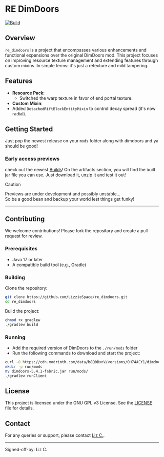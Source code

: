 # RE DimDoors

[![Build](https://github.com/LizzieSpace/RE_DimDoors/actions/workflows/build.yml/badge.svg)](https://github.com/LizzieSpace/RE_DimDoors/actions/workflows/build.yml)
## Overview

`re_dimdoors` is a project that encompasses various enhancements and functional expansions over the original DimDoors
mod. This project focuses on improving resource texture management and extending features through custom mixins. In
simple terms: it's just a retexture and mild tampering.


## Features

- **Resource Pack**:
  - Switched the warp texture in favor of end portal texture.
- **Custom Mixin**:
- Added `DetachedRiftBlockEntityMixin` to control decay spread (it's now radial).

## Getting Started

Just pop the newest release on your `mods` folder along with dimdoors and ya should be good!

### Early access previews

check out the newest [Builds](https://github.com/LizzieSpace/RE_DimDoors/actions/workflows/build.yml)!
On the artifacts section, you will find the built jar file you can use.
Just download it, unzip it and test it out!

> [!CAUTION]  
> Previews are under development and possibly unstable...  
> So be a good bean and backup your world lest things get funky!
---

## Contributing

We welcome contributions! Please fork the repository and create a pull request for review.
### Prerequisites

- Java 17 or later
- A compatible build tool (e.g., Gradle)

### Building

Clone the repository:

```sh
git clone https://github.com/LizzieSpace/re_dimdoors.git
cd re_dimdoors
```

Build the project:

```sh
chmod +x gradlew
./gradlew build
```

### Running

- Add the required version of DimDoors to the `./run/mods` folder
- Run the following commands to download and start the project:

```sh
curl -O https://cdn.modrinth.com/data/b8Q0BxnV/versions/OH74ACY1/dimdoors-5.4.1-fabric.jar
mkdir -p run/mods
mv dimdoors-5.4.1-fabric.jar run/mods/
./gradlew runClient
```

## License

This project is licensed under the GNU GPL v3 License. See the [LICENSE](LICENSE.md) file for details.

## Contact

For any queries or support, please contact [Liz C.](mailto:alicecfire@gmail.com).

---
Signed-off-by: Liz C.